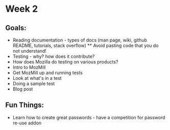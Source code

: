 Week 2
======


Goals:
------

* Reading documentation - types of docs (man page, wiki, github README, tutorials, stack overflow)
** Avoid pasting code that you do not understand!
* Testing - why?  how does it contribute?
* How does Mozilla do testing on various products?
* Intro to MozMill
* Get MozMill up and running tests
* Look at what's in a test
* Doing a sample test
* Blog post



Fun Things:
-----------

* Learn how to create great passwords - have a competition for password re-use addon